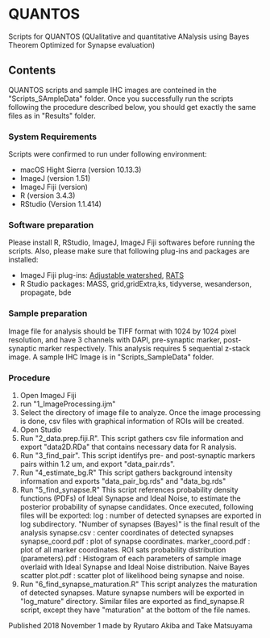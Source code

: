 # QUANTOS
Scripts for QUANTOS (QUalitative and quantitative ANalysis using Bayes Theorem Optimized for Synapse evaluation)

## Contents
QUANTOS scripts and sample IHC images are conteined in the "Scripts_SAmpleData" folder. Once you successfully run the scripts following the procedure described below, you should get exactly the same files as in "Results" folder.

### System Requirements
Scripts were confirmed to run under following environment:
* macOS Hight Sierra (version 10.13.3)
* ImageJ (version 1.51)
* ImageJ Fiji (version)
* R (version 3.4.3)
* RStudio (Version 1.1.414)

### Software preparation
Please install R, RStudio, ImageJ, ImageJ Fiji softwares before running the scripts.
Also, please make sure that following plug-ins and packages are installed:

* ImageJ Fiji plug-ins: [Adjustable watershed](http://imagejdocu.tudor.lu/doku.php?id=plugin:segmentation:adjustable_watershed:start), 
[RATS](https://imagej.net/RATS:_Robust_Automatic_Threshold_Selection)
* R Studio packages: MASS, grid,gridExtra,ks, tidyverse, wesanderson, propagate, bde

### Sample preparation
Image file for analysis should be TIFF format with 1024 by 1024 pixel resolution, and have 3 channels with DAPI, pre-synaptic marker, post-synaptic marker respectively. This analysis requires 5 sequential z-stack image.
A sample IHC Image is in "Scripts_SampleData" folder.


### Procedure
1. Open ImageJ Fiji
2. run "1_ImageProcessing.ijm"
3. Select the directory of image file to analyze. Once the image processing is done, csv files with graphical information of ROIs will be created. 
4. Open Studio
5. Run "2_data.prep.fiji.R". This script gathers csv file information and export "data2D.RDa" that contains necessary data for R analysis.
6. Run "3_find_pair". This script identifys pre- and post-synaptic markers pairs within 1.2 um, and export "data_pair.rds".
7. Run "4_estimate_bg.R" This script gathers background intensity information and exports "data_pair_bg.rds" and "data_bg.rds"
8. Run "5_find_synapse.R" This script references probability density functions (PDFs) of Ideal Synapse and Ideal Noise, to estimate the posterior probability of synapse candidates. Once executed, following files will be exported:
	log : number of detected synapses are exported  in log subdirectory. "Number of synapses (Bayes)" is the final result of the analysis
	synapse.csv : center coordinates of detected synapses
	synapse_coord.pdf : plot of synapse coordinates.
	marker_coord.pdf : plot of all marker coordinates.
	ROI sats probability distribution (parameters).pdf : Histogram of each parameters of sample image overlaid with Ideal Synapse and Ideal Noise distribution.
	Naive Bayes scatter plot.pdf : scatter plot of likelihood being synapse and noise.
9. Run "6_find_synapse_maturation.R" This script analyzes the maturation of detected synapses. Mature synapse numbers will be exported in "log_mature" directory. Similar files are exported as find_synapse.R script, except they have "maturation" at the bottom of the file names.

Published 2018 November 1
made by Ryutaro Akiba and Take Matsuyama
